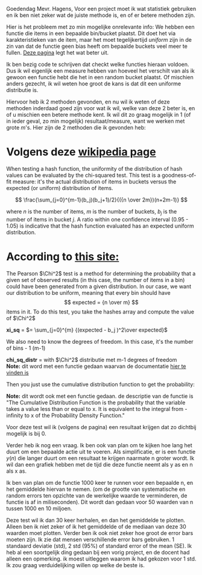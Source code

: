 
Goedendag Mevr. Hagens,
Voor een project moet ik wat statistiek gebruiken en ik ben niet zeker wat de juiste methode is, en of er betere methoden zijn.

Hier is het probleem met zo min mogelijke onrelevante info:
We hebben een functie die items in een bepaalde bin/bucket plaatst. Dit doet het via karakteristieken van de item, maar het moet tegelijkertijd *uniform* zijn in de zin van dat de functie geen bias heeft om bepaalde buckets veel meer te fullen.  [Deze pagina](https://en.wikipedia.org/wiki/Hash_function#Uniformity) legt het wat beter uit.

Ik ben bezig code te schrijven dat checkt welke functies hieraan voldoen. Dus ik wil eigenlijk een measure hebben van hoeveel het verschilt van als ik gewoon een functie hebt die het in een random bucket plaatst. Of mischien anders gezecht, ik wil weten hoe groot de kans is dat dit een uniforme distributie is.


Hiervoor heb ik 2 methoden gevonden, en nu wil ik weten of deze methoden inderdaad goed zijn voor wat ik wil, welke van deze 2 beter is, en of u mischien een betere methode kent.
Ik wil dit zo graag mogelijk in 1 (of in ieder geval, zo min mogelijk) resultaat/measure, want we werken met grote $m$'s.
Hier zijn de 2 methoden die ik gevonden heb: 

# Volgens deze [wikipedia page](https://en.wikipedia.org/wiki/Hash_function#Testing_and_measurement)
When testing a hash function, the uniformity of the distribution of hash values can be evaluated by the chi-squared test. This test is a goodness-of-fit measure: it's the actual distribution of items in buckets versus the expected (or uniform) distribution of items.

$$
\frac{\sum_{j=0}^{m-1}(b_j)(b_j+1)/2}{({n \over 2m})(n+2m-1)}
$$

where $n$ is the number of items, $m$ is the number of buckets, $b_j$ is the number of items in bucket $j$.
A ratio within one confidence interval (0.95 - 1.05) is indicative that the hash function evaluated has an expected uniform distribution. 


# According to [this site:](http://staffwww.fullcoll.edu/aclifton/cs133/assignment5.html)

The Pearson $\Chi^2$ test is a method for determining the probability that a given set of observed results (in this case, the number of items in a bin) could have been generated from a given distribution. In our case, we want our distribution to be uniform, meaning that every bin should have 
$$
expected = {n \over m}
$$ 
items in it.
To do this test, you take the hashes array and compute the value of $\Chi^2$

**xi_sq** = $= \sum_{j=0}^{m} {(expected - b_j )^2\over expected}$  

We also need to know the degrees of freedom. In this case, it's the number of bins - 1 (m-1) 

**chi_sq_distr**  = with $\Chi^2$ distributie met m-1 degrees of freedom  
**Note:** dit word met een functie gedaan waarvan de documentatie [hier te vinden is](https://www.boost.org/doc/libs/1_49_0/libs/math/doc/sf_and_dist/html/math_toolkit/dist/dist_ref/dists/chi_squared_dist.html)


Then you just use the cumulative distribution function to get the probability:

**Note:** dit wordt ook met een functie gedaan. de descriptie van de functie is "The Cumulative Distribution Function is the probability that the variable takes a value less than or equal to x. It is equivalent to the integral from -infinity to x of the Probability Density Function."

Voor deze test wil ik (volgens de pagina) een resultaat krijgen dat zo dichtbij mogelijk is bij 0.


Verder heb ik nog een vraag.
Ik ben ook van plan om te kijken hoe lang het duurt om een bepaalde actie uit te voeren.
Als simplificatie, er is een functie $y(n)$ die langer duurt om een resultaat te krijgen naarmate n groter wordt.
Ik wil dan een grafiek hebben met de tijd die deze functie neemt als y as en n als x as.

Ik ben van plan om de functie 1000 keer te runnen voor een bepaalde n, en het gemiddelde hiervan te nemen. (om de grootte van systematische en random errors ten opzichte van de werkelijke waarde te verminderen, de functie is af in miliseconden). Dit wordt dan gedaan voor 50 waarden van n tussen 1000 en 10 miljoen.

Deze test wil ik dan 30 keer herhalen, en dan het gemiddelde te plotten.
Alleen ben ik niet zeker of ik het gemiddelde of de mediaan van deze 30 waarden moet plotten.
Verder ben ik ook niet zeker hoe groot de error bars moeten zijn. 
Ik zie dat mensen verschillende error bars gebruiken. 1 standaard deviatie (std), 2 std (95%) of standard error of the mean (SE). 
Ik heb al een soortgelijk ding gedaan bij een vorig project, en de docent had alleen een opmerking. ik moest uitleggen waarom ik had gekozen voor 1 std. 
Ik zou graag verduidelijking willen op welke de beste is.